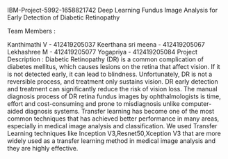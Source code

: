 IBM-Project-5992-1658821742
Deep Learning Fundus Image Analysis for Early Detection of Diabetic Retinopathy

Team Members :

Kanthimathi V - 412419205037 Keerthana sri meena - 412419205067
Lekhashree M - 412419205077
Yogapriya  - 412419205084
Project Description :
Diabetic Retinopathy (DR) is a common complication of diabetes mellitus, which causes lesions on the retina that affect vision. If it is not detected early, it can lead to blindness. Unfortunately, DR is not a reversible process, and treatment only sustains vision. DR early detection and treatment can significantly reduce the risk of vision loss. The manual diagnosis process of DR retina fundus images by ophthalmologists is time, effort and cost-consuming and prone to misdiagnosis unlike computer-aided diagnosis systems. 
Transfer learning has become one of the most common techniques that has achieved better performance in many areas, especially in medical image analysis and classification. We used Transfer Learning techniques like Inception V3,Resnet50,Xception V3 that are more widely used as a transfer learning method in medical image analysis and they are highly effective.


